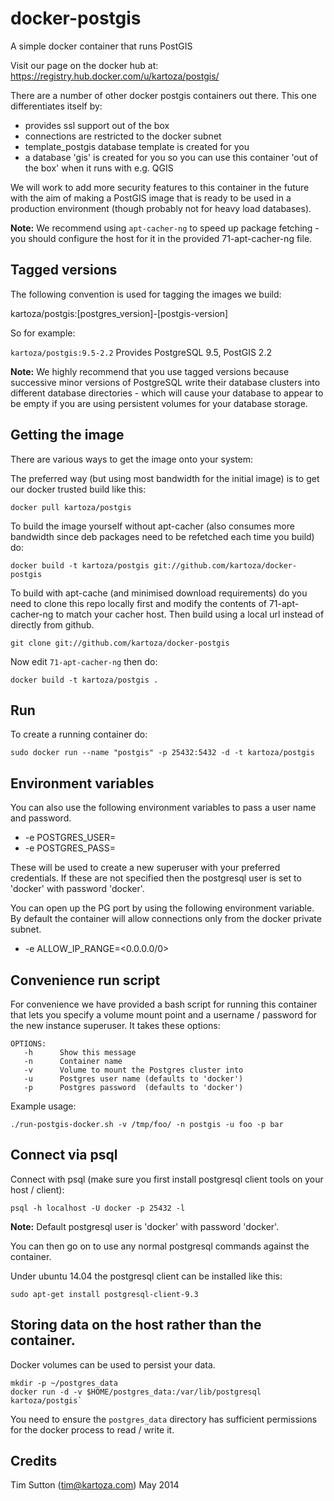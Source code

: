 # docker-postgis



A simple docker container that runs PostGIS

Visit our page on the docker hub at: https://registry.hub.docker.com/u/kartoza/postgis/

There are a number of other docker postgis containers out there. This one
differentiates itself by:

* provides ssl support out of the box
* connections are restricted to the docker subnet
* template_postgis database template is created for you
* a database 'gis' is created for you so you can use this container 'out of the
  box' when it runs with e.g. QGIS

We will work to add more security features to this container in the future with 
the aim of making a PostGIS image that is ready to be used in a production 
environment (though probably not for heavy load databases).

**Note:** We recommend using ``apt-cacher-ng`` to speed up package fetching -
you should configure the host for it in the provided 71-apt-cacher-ng file.

## Tagged versions

The following convention is used for tagging the images we build:

kartoza/postgis:[postgres_version]-[postgis-version]

So for example:

``kartoza/postgis:9.5-2.2`` Provides PostgreSQL 9.5, PostGIS 2.2

**Note:** We highly recommend that you use tagged versions because
successive minor versions of PostgreSQL write their database clusters
into different database directories - which will cause your database
to appear to be empty if you are using persistent volumes for your
database storage.

## Getting the image

There are various ways to get the image onto your system:


The preferred way (but using most bandwidth for the initial image) is to
get our docker trusted build like this:


```
docker pull kartoza/postgis
```

To build the image yourself without apt-cacher (also consumes more bandwidth
since deb packages need to be refetched each time you build) do:

```
docker build -t kartoza/postgis git://github.com/kartoza/docker-postgis
```

To build with apt-cache (and minimised download requirements) do you need to
clone this repo locally first and modify the contents of 71-apt-cacher-ng to
match your cacher host. Then build using a local url instead of directly from
github.

```
git clone git://github.com/kartoza/docker-postgis
```

Now edit ``71-apt-cacher-ng`` then do:

```
docker build -t kartoza/postgis .
```

## Run


To create a running container do:

```
sudo docker run --name "postgis" -p 25432:5432 -d -t kartoza/postgis
```

## Environment variables

You can also use the following environment variables to pass a 
user name and password. 

* -e POSTGRES_USER=<PGUSER> 
* -e POSTGRES_PASS=<PGPASSWORD>

These will be used to create a new superuser with
your preferred credentials. If these are not specified then the postgresql 
user is set to 'docker' with password 'docker'.

You can open up the PG port by using the following environment variable. By default 
the container will allow connections only from the docker private subnet.

* -e ALLOW_IP_RANGE=<0.0.0.0/0>


## Convenience run script

For convenience we have provided a bash script for running this container
that lets you specify a volume mount point and a username / password 
for the new instance superuser. It takes these options:

```
OPTIONS:
   -h      Show this message
   -n      Container name
   -v      Volume to mount the Postgres cluster into
   -u      Postgres user name (defaults to 'docker')
   -p      Postgres password  (defaults to 'docker')
```

Example usage:

```
./run-postgis-docker.sh -v /tmp/foo/ -n postgis -u foo -p bar

```

## Connect via psql

Connect with psql (make sure you first install postgresql client tools on your
host / client):


```
psql -h localhost -U docker -p 25432 -l
```

**Note:** Default postgresql user is 'docker' with password 'docker'.

You can then go on to use any normal postgresql commands against the container.

Under ubuntu 14.04 the postgresql client can be installed like this:

```
sudo apt-get install postgresql-client-9.3
```


## Storing data on the host rather than the container.


Docker volumes can be used to persist your data.

```
mkdir -p ~/postgres_data
docker run -d -v $HOME/postgres_data:/var/lib/postgresql kartoza/postgis`
```

You need to ensure the ``postgres_data`` directory has sufficient permissions
for the docker process to read / write it.



## Credits

Tim Sutton (tim@kartoza.com)
May 2014
